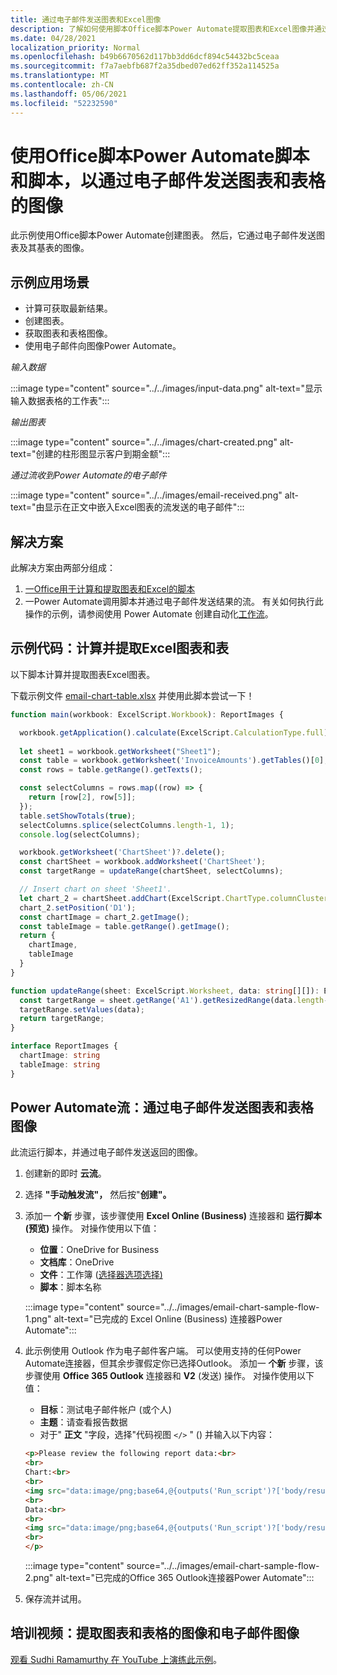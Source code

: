 ```yaml
---
title: 通过电子邮件发送图表和Excel图像
description: 了解如何使用脚本Office脚本Power Automate提取图表和Excel图像并通过电子邮件发送。
ms.date: 04/28/2021
localization_priority: Normal
ms.openlocfilehash: b49b6670562d117bb3dd6dcf894c54432bc5ceaa
ms.sourcegitcommit: f7a7aebfb687f2a35dbed07ed62ff352a114525a
ms.translationtype: MT
ms.contentlocale: zh-CN
ms.lasthandoff: 05/06/2021
ms.locfileid: "52232590"
---
```

# <a name="use-office-scripts-and-power-automate-to-email-images-of-a-chart-and-table"></a>使用Office脚本Power Automate脚本和脚本，以通过电子邮件发送图表和表格的图像

此示例使用Office脚本Power Automate创建图表。 然后，它通过电子邮件发送图表及其基表的图像。

## <a name="example-scenario"></a>示例应用场景

* 计算可获取最新结果。
* 创建图表。
* 获取图表和表格图像。
* 使用电子邮件向图像Power Automate。

_输入数据_

:::image type="content" source="../../images/input-data.png" alt-text="显示输入数据表格的工作表":::

_输出图表_

:::image type="content" source="../../images/chart-created.png" alt-text="创建的柱形图显示客户到期金额":::

_通过流收到Power Automate的电子邮件_

:::image type="content" source="../../images/email-received.png" alt-text="由显示在正文中嵌入Excel图表的流发送的电子邮件":::

## <a name="solution"></a>解决方案

此解决方案由两部分组成：

1. [一Office用于计算和提取图表和Excel的脚本](#sample-code-calculate-and-extract-excel-chart-and-table)
1. 一Power Automate调用脚本并通过电子邮件发送结果的流。 有关如何执行此操作的示例，请参阅使用 Power Automate 创建自动化[工作流](../../tutorials/excel-power-automate-returns.md#create-an-automated-workflow-with-power-automate)。

## <a name="sample-code-calculate-and-extract-excel-chart-and-table"></a>示例代码：计算并提取Excel图表和表

以下脚本计算并提取图表Excel图表。

下载示例文件 <a href="email-chart-table.xlsx">email-chart-table.xlsx</a> 并使用此脚本尝试一下！

```TypeScript
function main(workbook: ExcelScript.Workbook): ReportImages {

  workbook.getApplication().calculate(ExcelScript.CalculationType.full);
  
  let sheet1 = workbook.getWorksheet("Sheet1");
  const table = workbook.getWorksheet('InvoiceAmounts').getTables()[0];
  const rows = table.getRange().getTexts();

  const selectColumns = rows.map((row) => {
    return [row[2], row[5]];
  });
  table.setShowTotals(true);
  selectColumns.splice(selectColumns.length-1, 1);
  console.log(selectColumns);

  workbook.getWorksheet('ChartSheet')?.delete();
  const chartSheet = workbook.addWorksheet('ChartSheet');
  const targetRange = updateRange(chartSheet, selectColumns);

  // Insert chart on sheet 'Sheet1'.
  let chart_2 = chartSheet.addChart(ExcelScript.ChartType.columnClustered, targetRange);
  chart_2.setPosition('D1');
  const chartImage = chart_2.getImage();
  const tableImage = table.getRange().getImage();
  return {
    chartImage,
    tableImage
  }
}

function updateRange(sheet: ExcelScript.Worksheet, data: string[][]): ExcelScript.Range {
  const targetRange = sheet.getRange('A1').getResizedRange(data.length-1, data[0].length-1);
  targetRange.setValues(data);
  return targetRange;
}

interface ReportImages {
  chartImage: string
  tableImage: string
}
```

## <a name="power-automate-flow-email-the-chart-and-table-images"></a>Power Automate流：通过电子邮件发送图表和表格图像

此流运行脚本，并通过电子邮件发送返回的图像。

1. 创建新的即时 **云流**。
1. 选择 **"手动触发流"，** 然后按"**创建"。**
1. 添加一 **个新** 步骤，该步骤使用 **Excel Online (Business)** 连接器和 **运行脚本 (预览)** 操作。 对操作使用以下值：
    * **位置**：OneDrive for Business
    * **文档库**：OneDrive
    * **文件**：工作簿 ([选择器选项选择)](../../testing/power-automate-troubleshooting.md#select-workbooks-with-the-file-browser-control)
    * **脚本**：脚本名称

    :::image type="content" source="../../images/email-chart-sample-flow-1.png" alt-text="已完成的 Excel Online (Business) 连接器Power Automate":::
1. 此示例使用 Outlook 作为电子邮件客户端。 可以使用支持的任何Power Automate连接器，但其余步骤假定你已选择Outlook。 添加一 **个新** 步骤，该步骤使用 **Office 365 Outlook** 连接器和 **V2** (发送) 操作。 对操作使用以下值：
    * **目标**：测试电子邮件帐户 (或个人) 
    * **主题**：请查看报告数据
    * 对于" **正文** "字段，选择"代码视图 `</>` " () 并输入以下内容：

    ```HTML
    <p>Please review the following report data:<br>
    <br>
    Chart:<br>
    <br>
    <img src="data:image/png;base64,@{outputs('Run_script')?['body/result/chartImage']}"/>
    <br>
    Data:<br>
    <br>
    <img src="data:image/png;base64,@{outputs('Run_script')?['body/result/tableImage']}"/>
    <br>
    </p>
    ```

    :::image type="content" source="../../images/email-chart-sample-flow-2.png" alt-text="已完成的Office 365 Outlook连接器Power Automate":::
1. 保存流并试用。

## <a name="training-video-extract-and-email-images-of-chart-and-table"></a>培训视频：提取图表和表格的图像和电子邮件图像

[观看 Sudhi Ramamurthy 在 YouTube 上演练此示例](https://youtu.be/152GJyqc-Kw)。
